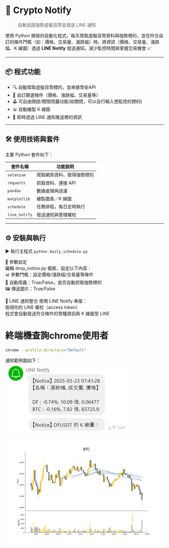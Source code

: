 # 🚀 Crypto Notify  
> 自動追蹤強勢虛擬貨幣並發送 LINE 通知

使用 Python 開發的自動化程式，每天爬取虛擬貨幣資料與強勢標的，並在符合自訂的條件門檻（如：價格、交易量、漲跌幅）時，將資訊（價格、交易量、漲跌幅、K 線圖）透過 **LINE Notify** 發送通知。減少監控時間與掌握交易機會 📈

---

## 📦 程式功能

- 🔍 自動爬取虛擬貨幣標的，並串接幣安API
- 🎯 自訂篩選條件（價格、漲跌幅、交易量等）
- 🕹️ 可自由開啟/關閉爬蟲功能(如關閉，可以自行輸入想監控的標的)
- 📊 自動繪製 K 線圖
- 📩 即時透過 LINE 通知推送標的資訊

---

## 🛠️ 使用技術與套件

主要 Python 套件如下：

| 套件名稱       | 功能說明                  |
|----------------|--------------------------|
| `selenium`     | 爬取網頁資料、取得強勢標的 |
| `requests`     | 抓取資料、連接 API        |
| `pandas`       | 數據處理與過濾            |
| `matplotlib`   | 繪製圖表／K 線圖          |
| `schedule`     | 任務排程，每日定時執行     |
| `line_notify`  | 發送通知與管理權杖         |

---

## ⚙️ 安裝與執行

▶️ 執行主程式
```python daily_schedule.py ```

🧩 參數設定  
編輯 drop_notice.py 檔案，設定以下內容：    
📊 參數門檻：設定價格/漲跌幅/交易量等條件  
🔄 自動爬蟲：True/False，是否自動抓取強勢標的  
🖼️ 傳送圖片：True/False  

💬 LINE 通知整合
使用 LINE Notify 串接：  
取得你的 LINE 權杖（access token）  
程式會自動發送符合條件的幣種資訊與 K 線圖至 LINE  

# 終端機查詢chrome使用者
```bash
chrome --profile-directory="Default"
```

通知範例圖如下：
![image](https://github.com/hsiaohsujung/drop_notice/blob/master/alert_info.png)

![image](https://github.com/hsiaohsujung/drop_notice/blob/master/k_line.jpg)
